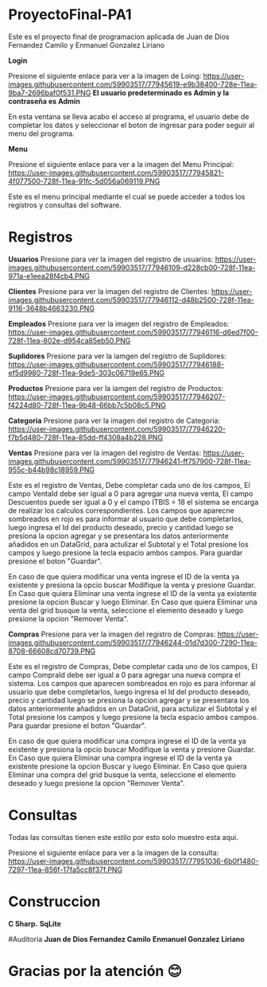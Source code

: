 # ProyectoFinal-PA1
Este es el proyecto final de programacion aplicada de Juan de Dios Fernandez Camilo y Enmanuel Gonzalez Liriano


**Login**

Presione el siguiente enlace para ver a la imagen de Loing: https://user-images.githubusercontent.com/59903517/77945619-e9b38400-728e-11ea-9ba7-2696baf0f531.PNG
**El usuario predeterminado es Admin y la contraseña es Admin**

En esta ventana se lleva acabo el acceso al programa, el usuario debe de completar los datos y seleccionar el boton de ingresar para poder seguir al menu del programa.

**Menu**

Presione el siguiente enlace para ver a la imagen del Menu Principal:  https://user-images.githubusercontent.com/59903517/77945821-4f077500-728f-11ea-91fc-5d056a069119.PNG

Este es el menu principal mediante el cual se puede acceder a todos los registros y consultas del software.


# Registros

**Usuarios**
Presione para ver la imagen del registro de usuarios: https://user-images.githubusercontent.com/59903517/77946109-d228cb00-728f-11ea-971a-e1eea28f4cb4.PNG


**Clientes**
Presione para ver la imagen del registro de Clientes: https://user-images.githubusercontent.com/59903517/77946112-d48b2500-728f-11ea-9116-3648b4663230.PNG



**Empleados**
Presione para ver la imagen del registro de Empleados: https://user-images.githubusercontent.com/59903517/77946116-d6ed7f00-728f-11ea-802e-d954ca85eb50.PNG


**Suplidores**
Presione para ver la iamgen del registro de Suplidores: https://user-images.githubusercontent.com/59903517/77946188-ef5d9980-728f-11ea-9de5-303c06719e65.PNG


**Productos**
Presione para ver la iamgen del registro de Productos: https://user-images.githubusercontent.com/59903517/77946207-f4224d80-728f-11ea-9b48-66bb7c5b08c5.PNG


**Categoria**
Presione para ver la imagen del registro de Categoria: https://user-images.githubusercontent.com/59903517/77946220-f7b5d480-728f-11ea-85dd-ff4308a4b228.PNG

**Ventas**
Presione para ver la imagen del registro de Ventas: https://user-images.githubusercontent.com/59903517/77946241-ff757900-728f-11ea-955c-b44b98c18959.PNG

Este es el registro de Ventas, Debe completar cada uno de los campos, El campo VentaId debe ser igual a 0 para agregar una nueva venta, El campo Descuentos  puede ser igual a 0 y el campo ITBIS = 18 el sistema se encarga de realizar los calculos correspondientes.
Los campos que aparecne sombreados en rojo es para informar al usuario que debe completarlos, luego ingresa el Id del producto deseado, precio y cantidad luego se presiona la opcion agregar y se presentara los datos anteriormente añadidos en un DataGrid, para actulizar el Subtotal y el Total presione los campos y luego presione la tecla espacio  ambos campos.
Para guardar presione el boton "Guardar".

En caso de que quiera modificar una venta ingrese el ID de la venta ya existente y presiona la opcio buscar Modifique la venta y presione Guardar.
En Caso que quiera Eliminar una venta ingrese el ID de la venta ya existente presione la opcion Buscar y luego Eliminar. 
En Caso que quiera Eliminar una venta del grid busque la venta, seleccione el elemento deseado y luego presione la opcion "Remover Venta". 

**Compras**
Presione para ver la imagen del registro de Compras: https://user-images.githubusercontent.com/59903517/77946244-01d7d300-7290-11ea-8708-66608cd70739.PNG

Este es el registro de Compras, Debe completar cada uno de los campos, El campo CompraId debe ser igual a 0 para agregar una nueva compra el sistema.
Los campos que aparecen sombreados en rojo es para informar al usuario que debe completarlos, luego ingresa el Id del producto deseado, precio y cantidad luego se presiona la opcion agregar y se presentara los datos anteriormente añadidos en un DataGrid, para actulizar el Subtotal y el Total presione los campos y luego presione la tecla espacio  ambos campos.
Para guardar presione el boton "Guardar".

En caso de que quiera modificar una compra ingrese el ID de la venta ya existente y presiona la opcio buscar Modifique la venta y presione Guardar.
En Caso que quiera Eliminar una compra ingrese el ID de la venta ya existente presione la opcion Buscar y luego Eliminar. 
En Caso que quiera Eliminar una compra del grid busque la venta, seleccione el elemento deseado y luego presione la opcion "Remover Venta". 



# Consultas
Todas las consultas tienen este estilo por esto solo muestro esta aqui.

Presione el siguiente enlace para ver a la imagen de la consulta: https://user-images.githubusercontent.com/59903517/77951036-6b0f1480-7297-11ea-856f-17fa5cc8f37f.PNG



# Construccion 
**C Sharp.**
**SqLite**

#Auditoria
**Juan de Dios Fernandez Camilo**
**Enmanuel Gonzalez Liriano**

# Gracias por la atención 😊



